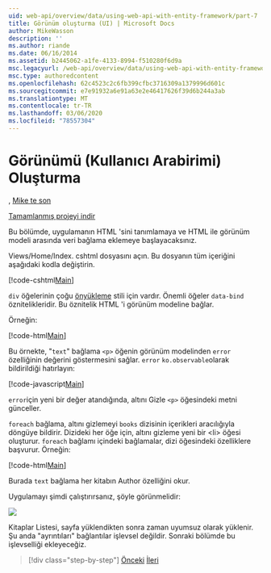 ```yaml
---
uid: web-api/overview/data/using-web-api-with-entity-framework/part-7
title: Görünüm oluşturma (UI) | Microsoft Docs
author: MikeWasson
description: ''
ms.author: riande
ms.date: 06/16/2014
ms.assetid: b2445062-a1fe-4133-8994-f510280f6d9a
msc.legacyurl: /web-api/overview/data/using-web-api-with-entity-framework/part-7
msc.type: authoredcontent
ms.openlocfilehash: 62c4523c2c6fb399cfbc3716309a1379996d601c
ms.sourcegitcommit: e7e91932a6e91a63e2e46417626f39d6b244a3ab
ms.translationtype: MT
ms.contentlocale: tr-TR
ms.lasthandoff: 03/06/2020
ms.locfileid: "78557304"
---
```

# <a name="create-the-view-ui"></a>Görünümü (Kullanıcı Arabirimi) Oluşturma

, [Mike te son](https://github.com/MikeWasson)

[Tamamlanmış projeyi indir](https://github.com/MikeWasson/BookService)

Bu bölümde, uygulamanın HTML 'sini tanımlamaya ve HTML ile görünüm modeli arasında veri bağlama eklemeye başlayacaksınız.

Views/Home/Index. cshtml dosyasını açın. Bu dosyanın tüm içeriğini aşağıdaki kodla değiştirin.

[!code-cshtml[Main](part-7/samples/sample1.cshtml)]

`div` öğelerinin çoğu [önyükleme](http://getbootstrap.com/) stili için vardır. Önemli öğeler `data-bind` öznitelikleridir. Bu öznitelik HTML 'i görünüm modeline bağlar.

Örneğin:

[!code-html[Main](part-7/samples/sample2.html)]

Bu örnekte, &quot;`text`&quot; bağlama `<p>` öğenin görünüm modelinden `error` özelliğinin değerini göstermesini sağlar. `error` `ko.observable`olarak bildirildiği hatırlayın:

[!code-javascript[Main](part-7/samples/sample3.js)]

`error`için yeni bir değer atandığında, altını Gizle `<p>` öğesindeki metni günceller.

`foreach` bağlama, altını gizlemeyi `books` dizisinin içerikleri aracılığıyla döngüye bildirir. Dizideki her öğe için, altını gizleme yeni bir &lt;li&gt; öğesi oluşturur. `foreach` bağlamı içindeki bağlamalar, dizi öğesindeki özelliklere başvurur. Örneğin:

[!code-html[Main](part-7/samples/sample4.html)]

Burada `text` bağlama her kitabın Author özelliğini okur.

Uygulamayı şimdi çalıştırırsanız, şöyle görünmelidir:

![](part-7/_static/image1.png)

Kitaplar Listesi, sayfa yüklendikten sonra zaman uyumsuz olarak yüklenir. Şu anda &quot;ayrıntıları&quot; bağlantılar işlevsel değildir. Sonraki bölümde bu işlevselliği ekleyeceğiz.

> [!div class="step-by-step"]
> [Önceki](part-6.md)
> [İleri](part-8.md)
